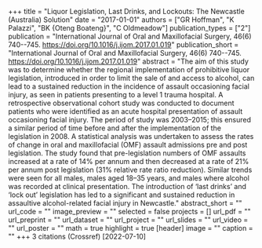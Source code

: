+++
title = "Liquor Legislation, Last Drinks, and Lockouts: The Newcastle (Australia) Solution"
date = "2017-01-01"
authors = ["GR Hoffman", "K Palazzi", "BK {Oteng Boateng}", "C Oldmeadow"]
publication_types = ["2"]
publication = "International Journal of Oral and Maxillofacial Surgery, 46(6) 740--745. https://doi.org/10.1016/j.ijom.2017.01.019"
publication_short = "International Journal of Oral and Maxillofacial Surgery, 46(6) 740--745. https://doi.org/10.1016/j.ijom.2017.01.019"
abstract = "The aim of this study was to determine whether the regional implementation of prohibitive liquor legislation, introduced in order to limit the sale of and access to alcohol, can lead to a sustained reduction in the incidence of assault occasioning facial injury, as seen in patients presenting to a level 1 trauma hospital. A retrospective observational cohort study was conducted to document patients who were identified as an acute hospital presentation of assault occasioning facial injury. The period of study was 2003–2015; this ensured a similar period of time before and after the implementation of the legislation in 2008. A statistical analysis was undertaken to assess the rates of change in oral and maxillofacial (OMF) assault admissions pre and post legislation. The study found that pre-legislation numbers of OMF assaults increased at a rate of 14% per annum and then decreased at a rate of 21% per annum post legislation (31% relative rate ratio reduction). Similar trends were seen for all males, males aged 18–35 years, and males where alcohol was recorded at clinical presentation. The introduction of ‘last drinks’ and ‘lock out’ legislation has led to a significant and sustained reduction in assaultive alcohol-related facial injury in Newcastle."
abstract_short = ""
url_code = ""
image_preview = ""
selected = false
projects = []
url_pdf = ""
url_preprint = ""
url_dataset = ""
url_project = ""
url_slides = ""
url_video = ""
url_poster = ""
math = true
highlight = true
[header]
image = ""
caption = ""
+++
3 citations (Crossref) [2022-07-10]
